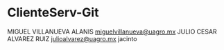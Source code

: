 # ClienteServ-Git
MIGUEL VILLANUEVA ALANIS miguelvillanueva@uagro.mx
JULIO CESAR ALVAREZ RUIZ julioalvarez@uagro.mx jacinto 